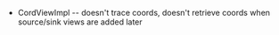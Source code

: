 - CordViewImpl -- doesn't trace coords, doesn't retrieve coords when source/sink views are added later
